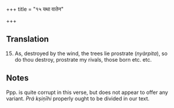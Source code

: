 +++
title = "१५ यथा वातेन"

+++
## Translation
15. As, destroyed by the wind, the trees lie prostrate (*nyàrpita*), so  
do thou destroy, prostrate my rivals, those born etc. etc.

## Notes
Ppp. is quite corrupt in this verse, but does not appear to offer any  
variant. *Prá kṣiṇīhi* properly ought to be divided in our text.
